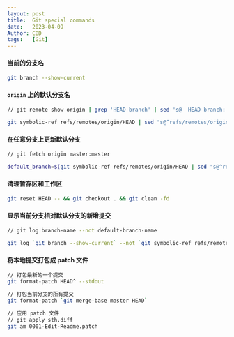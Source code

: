 ```yaml
---
layout: post
title:  Git special commands
date:   2023-04-09
Author: CBD
tags:   [Git]
---
```


#### 当前的分支名

```sh
git branch --show-current
```

#### `origin` 上的默认分支名

```sh
// git remote show origin | grep 'HEAD branch' | sed 's@  HEAD branch: @@'

git symbolic-ref refs/remotes/origin/HEAD | sed "s@^refs/remotes/origin/@@"
```

#### 在任意分支上更新默认分支

```sh
// git fetch origin master:master

default_branch=$(git symbolic-ref refs/remotes/origin/HEAD | sed "s@^refs/remotes/origin/@@"); git fetch origin $default_branch:$default_branch
```

#### 清理暂存区和工作区

```sh
git reset HEAD -- && git checkout . && git clean -fd
```

#### 显示当前分支相对默认分支的新增提交

```sh
// git log branch-name --not default-branch-name

git log `git branch --show-current` --not `git symbolic-ref refs/remotes/origin/HEAD | sed "s@^refs/remotes/origin/@@"`
```

#### 将本地提交打包成 patch 文件

```sh
// 打包最新的一个提交
git format-patch HEAD^ --stdout

// 打包当前分支的所有提交
git format-patch `git merge-base master HEAD`

// 应用 patch 文件
// git apply sth.diff
git am 0001-Edit-Readme.patch
```
